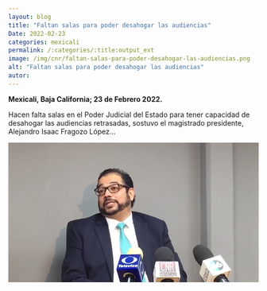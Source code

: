 ```yaml
---
layout: blog
title: "Faltan salas para poder desahogar las audiencias"
Date: 2022-02-23
categories: mexicali
permalink: /:categories/:title:output_ext
image: /img/cnr/faltan-salas-para-poder-desahogar-las-audiencias.png
alt: "Faltan salas para poder desahogar las audiencias"
autor:
---
```


**Mexicali, Baja California; 23 de Febrero 2022.** 

Hacen falta salas en el Poder Judicial del Estado para tener capacidad de desahogar las audiencias retrasadas, sostuvo el magistrado presidente, Alejandro Isaac Fragozo López…


<div id="carouselExampleSlidesOnly" class="carousel slide" data-ride="carousel">
  <div class="carousel-inner">
    <div class="carousel-item active">
       <img class="d-block w-100" src="/img/cnr/faltan-salas-para-poder-desahogar-las-audiencias.png" loading="lazy"  alt="Faltan salas para poder desahogar las audiencias">
    </div>
  </div>
</div>